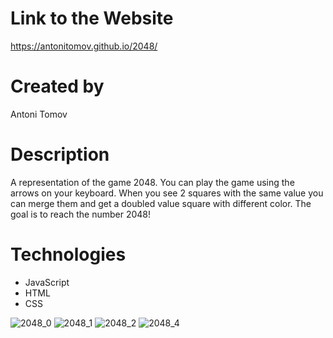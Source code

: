 # Link to the Website
https://antonitomov.github.io/2048/
# Created by
Antoni Tomov
# Description
A representation of the game 2048. You can play the game using the arrows on your keyboard. When you see 2 squares with the same value you can merge them and get a doubled value square with different color.
The goal is to reach the number 2048!
# Technologies
- JavaScript
- HTML
- CSS

![2048_0](https://user-images.githubusercontent.com/78790848/115749196-8ae01180-a39f-11eb-8c69-f4b48209963e.PNG)
![2048_1](https://user-images.githubusercontent.com/78790848/115749204-8ca9d500-a39f-11eb-9911-12b1ac70bc6c.PNG)
![2048_2](https://user-images.githubusercontent.com/78790848/115749224-90d5f280-a39f-11eb-9ba7-74ce1109aaf8.PNG)
![2048_4](https://user-images.githubusercontent.com/78790848/115749229-92071f80-a39f-11eb-9072-a5479d2a7365.PNG)
